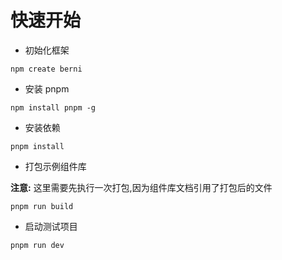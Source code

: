 # 快速开始

- 初始化框架

```
npm create berni
```

- 安装 pnpm

```
npm install pnpm -g
```

- 安装依赖

```
pnpm install
```

- 打包示例组件库

**注意:** 这里需要先执行一次打包,因为组件库文档引用了打包后的文件

```
pnpm run build
```

- 启动测试项目

```
pnpm run dev
```
